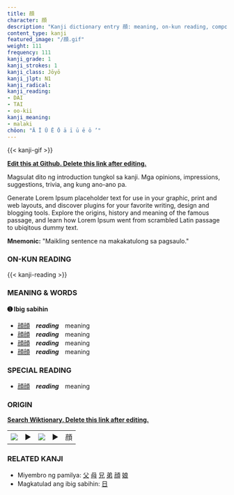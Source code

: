 ```yaml
---
title: 顔
character: 顔
description: "Kanji dictionary entry 顔: meaning, on-kun reading, compounds, origin, related kanji"
content_type: kanji
featured_image: "/顔.gif"
weight: 111
frequency: 111
kanji_grade: 1
kanji_strokes: 1
kanji_class: Jōyō
kanji_jlpt: N1
kanji_radical: 
kanji_reading: 
- DAI
- TAI
- oo-kii
kanji_meaning:
- malaki
chōon: "Ā Ī Ū Ē Ō ā ī ū ē ō ’"
---
```

[//]: # (Don't edit the line below. Kanji animated GIF code is automatically generated.)
{{< kanji-gif >}}

[//]: # (Edit below this line.)

**[Edit this at Github. Delete this link after editing.](https://github.com/tim0g/tim/tree/main/content/kanji/顔/index.md)**

Magsulat dito ng introduction tungkol sa kanji. Mga opinions, impressions, suggestions, trivia, ang kung ano-ano pa.

Generate Lorem Ipsum placeholder text for use in your graphic, print and web layouts, and discover plugins for your favorite writing, design and blogging tools. Explore the origins, history and meaning of the famous passage, and learn how Lorem Ipsum went from scrambled Latin passage to ubiqitous dummy text.
 
**Mnemonic:** "Maikling sentence na makakatulong sa pagsaulo."

### ON-KUN READING

[//]: # (Don't edit the line below. ON-KUN READING code is automatically generated.)
{{< kanji-reading >}}

### MEANING & WORDS

#### ➊ **Ibig sabihin**
  - [顔](../顔)[顔](../顔)　***reading***　meaning
  - [顔](../顔)[顔](../顔)　***reading***　meaning
  - [顔](../顔)[顔](../顔)　***reading***　meaning
  - [顔](../顔)[顔](../顔)　***reading***　meaning

### SPECIAL READING
  - [顔](../顔)[顔](../顔)　***reading***　meaning

### ORIGIN

**[Search Wiktionary. Delete this link after editing.](https://wiktionary.org/wiki/顔)**
<table class="kanji-table"><tr><td>
<img src="60px-顔-bronze.svg.png">
</td><td>▶</td><td>
<img src="60px-顔-oracle.svg.png">
</td><td>▶</td>
<td class="kanji-origin">顔</td>
</tr></table>

### RELATED KANJI
- Miyembro ng pamilya: [父](../父) [母](../母) [兄](../兄) [弟](../弟) [顔](../顔) [娘](../娘)
- Magkatulad ang ibig sabihin: [日](../日)
